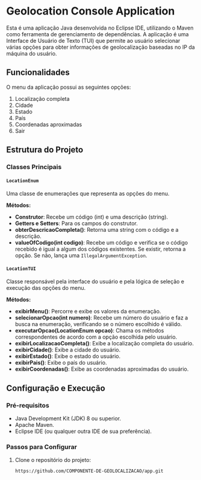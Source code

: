 # Geolocation Console Application

Esta é uma aplicação Java desenvolvida no Eclipse IDE, utilizando o Maven como ferramenta de gerenciamento de dependências. A aplicação é uma Interface de Usuário de Texto (TUI) que permite ao usuário selecionar várias opções para obter informações de geolocalização baseadas no IP da máquina do usuário.

## Funcionalidades

O menu da aplicação possui as seguintes opções:
1. Localização completa
2. Cidade
3. Estado
4. País
5. Coordenadas aproximadas
6. Sair

## Estrutura do Projeto

### Classes Principais

#### `LocationEnum`

Uma classe de enumerações que representa as opções do menu.

**Métodos:**
- **Construtor**: Recebe um código (int) e uma descrição (string).
- **Getters e Setters**: Para os campos do construtor.
- **obterDescricaoCompleta()**: Retorna uma string com o código e a descrição.
- **valueOfCodigo(int codigo)**: Recebe um código e verifica se o código recebido é igual a algum dos códigos existentes. Se existir, retorna a opção. Se não, lança uma `IllegalArgumentException`.

#### `LocationTUI`

Classe responsável pela interface do usuário e pela lógica de seleção e execução das opções do menu.

**Métodos:**
- **exibirMenu()**: Percorre e exibe os valores da enumeração.
- **selecionarOpcao(int numero)**: Recebe um número do usuário e faz a busca na enumeração, verificando se o número escolhido é válido.
- **executarOpcao(LocationEnum opcao)**: Chama os métodos correspondentes de acordo com a opção escolhida pelo usuário.
- **exibirLocalizacaoCompleta()**: Exibe a localização completa do usuário.
- **exibirCidade()**: Exibe a cidade do usuário.
- **exibirEstado()**: Exibe o estado do usuário.
- **exibirPais()**: Exibe o país do usuário.
- **exibirCoordenadas()**: Exibe as coordenadas aproximadas do usuário.

## Configuração e Execução

### Pré-requisitos

- Java Development Kit (JDK) 8 ou superior.
- Apache Maven.
- Eclipse IDE (ou qualquer outra IDE de sua preferência).

### Passos para Configurar

1. Clone o repositório do projeto:
   ```sh
   https://github.com/COMPONENTE-DE-GEOLOCALIZACAO/app.git
